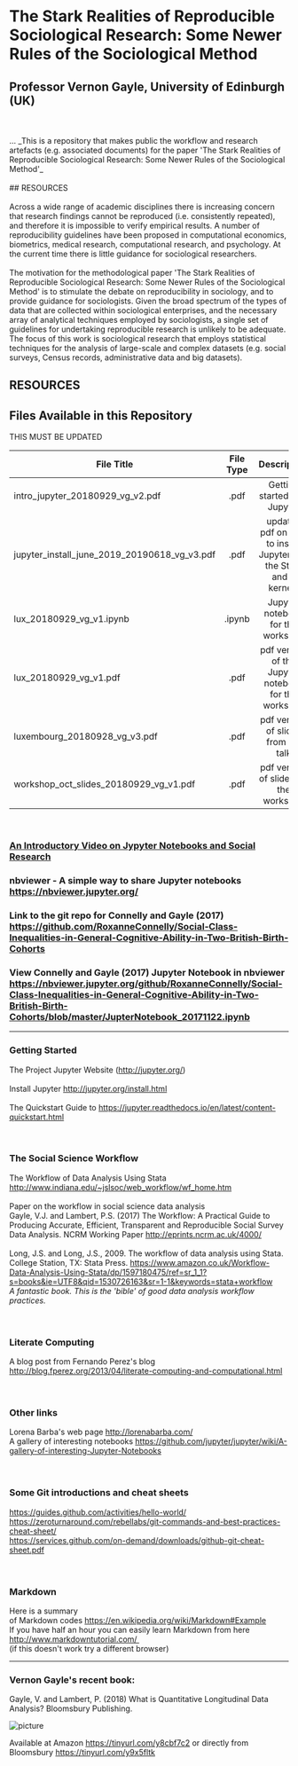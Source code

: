 # The Stark Realities of Reproducible Sociological Research: Some Newer Rules of the Sociological Method <br>
## Professor Vernon Gayle, University of Edinburgh (UK) <br>
 <br>
 <br>
 ...
 _This is a repository that makes public the workflow and research artefacts (e.g. associated documents) for the paper 'The Stark Realities of Reproducible Sociological Research: Some Newer Rules of the Sociological Method'_ <br>
 <br>
## RESOURCES <br>
<br>
Across a wide range of academic disciplines there is increasing concern that research findings cannot be reproduced (i.e. consistently repeated), and therefore it is impossible to verify empirical results. A number of reproducibility guidelines have been proposed in computational economics, biometrics, medical research, computational research, and psychology. At the current time there is little guidance for sociological researchers. <br>
<br>
The motivation for the methodological paper 'The Stark Realities of Reproducible Sociological Research: Some Newer Rules of the Sociological Method' is to stimulate the debate on reproducibility in sociology, and to provide guidance for sociologists. Given the broad spectrum of the types of data that are collected within sociological enterprises, and the necessary array of analytical techniques employed by sociologists, a single set of guidelines for undertaking reproducible research is unlikely to be adequate. The focus of this work is sociological research that employs statistical techniques for the analysis of large-scale and complex datasets (e.g. social surveys, Census records, administrative data and big datasets).
<br>


## RESOURCES <br>

## Files Available in this Repository <br>

THIS MUST BE UPDATED

| File Title      | File Type          | Description
| -------------------------------------|:-------------:|:-------------:|
| intro_jupyter_20180929_vg_v2.pdf |.pdf | Getting started with Jupyter |
| jupyter_install_june_2019_20190618_vg_v3.pdf | .pdf | updated pdf on how to install Jupyter and the Stata and R kernels |
| lux_20180929_vg_v1.ipynb| .ipynb | Jupyter notebook for the workshop |
| lux_20180929_vg_v1.pdf| .pdf | pdf version of the Jupyter notebook for the workshop |
| luxembourg_20180928_vg_v3.pdf| .pdf | pdf version of slides from my talk |
| workshop_oct_slides_20180929_vg_v1.pdf| .pdf | pdf version of slides for the workshop|

<br>


### [An Introductory Video on Jypyter Notebooks and Social Research](https://www.youtube.com/watch?v=Os3s1jwLAEI)  <br>

### nbviewer - A simple way to share Jupyter notebooks https://nbviewer.jupyter.org/ <br>
### Link to the git repo for Connelly and Gayle (2017) https://github.com/RoxanneConnelly/Social-Class-Inequalities-in-General-Cognitive-Ability-in-Two-British-Birth-Cohorts <br>
### View Connelly and Gayle (2017) Jupyter Notebook in nbviewer https://nbviewer.jupyter.org/github/RoxanneConnelly/Social-Class-Inequalities-in-General-Cognitive-Ability-in-Two-British-Birth-Cohorts/blob/master/JupterNotebook_20171122.ipynb

----

### Getting Started <br>
The Project Jupyter Website (http://jupyter.org/) <br>
<br>
Install Jupyter http://jupyter.org/install.html<br>
<br>
The Quickstart Guide to https://jupyter.readthedocs.io/en/latest/content-quickstart.html  <br>
 <br>
<br>
### The Social Science Workflow
The Workflow of Data Analysis Using Stata http://www.indiana.edu/~jslsoc/web_workflow/wf_home.htm  <br>
<br>
Paper on the workflow in social science data analysis  <br>
Gayle, V.J. and Lambert, P.S. (2017) The Workflow: A Practical Guide to Producing Accurate, Efficient, Transparent and Reproducible Social Survey Data Analysis. NCRM Working Paper http://eprints.ncrm.ac.uk/4000/  <br>
<br>
Long, J.S. and Long, J.S., 2009. The workflow of data analysis using Stata. College Station, TX: Stata Press.
https://www.amazon.co.uk/Workflow-Data-Analysis-Using-Stata/dp/1597180475/ref=sr_1_1?s=books&ie=UTF8&qid=1530726163&sr=1-1&keywords=stata+workflow<br>
_A fantastic book. This is the 'bible' of good data analysis workflow practices._ <br>
<br>
<br>
### Literate Computing <br>
A blog post from Fernando Perez's blog http://blog.fperez.org/2013/04/literate-computing-and-computational.html  <br>
<br>
<br>
### Other links <br>
Lorena Barba's web page http://lorenabarba.com/ <br>
A gallery of interesting notebooks https://github.com/jupyter/jupyter/wiki/A-gallery-of-interesting-Jupyter-Notebooks <br>
<br>
<br>
### Some Git introductions and cheat sheets  <br>
https://guides.github.com/activities/hello-world/ <br>
https://zeroturnaround.com/rebellabs/git-commands-and-best-practices-cheat-sheet/ <br>
https://services.github.com/on-demand/downloads/github-git-cheat-sheet.pdf <br>
<br>
<br>
### Markdown <br>
Here is a summary of Markdown codes https://en.wikipedia.org/wiki/Markdown#Example <br>
If you have half an hour you can easily learn Markdown from here <br>
http://www.markdowntutorial.com/ <br>
(if this doesn't work try a different browser)




---


### Vernon Gayle's recent book:


Gayle, V. and Lambert, P. (2018) What is Quantitative Longitudinal Data Analysis?  Bloomsbury Publishing.

![picture](https://media.bloomsbury.com/rep/f/9781472515407.jpg)

Available at Amazon https://tinyurl.com/y8cbf7c2 or directly from Bloomsbury https://tinyurl.com/y9x5fltk

